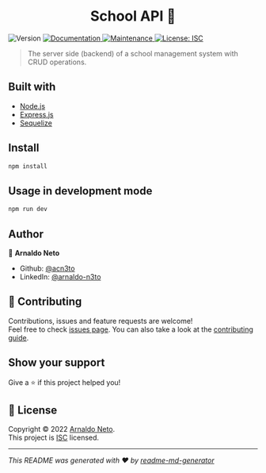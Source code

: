 <h1 align="center">School API 🏫</h1>
<p>
  <img alt="Version" src="https://img.shields.io/badge/version-1.0.0-blue.svg?cacheSeconds=2592000" />
  <a href="https://github.com/acn3to/school-api#readme" target="_blank">
    <img alt="Documentation" src="https://img.shields.io/badge/documentation-yes-brightgreen.svg" />
  </a>
  <a href="https://github.com/acn3to/school-api/graphs/commit-activity" target="_blank">
    <img alt="Maintenance" src="https://img.shields.io/badge/Maintained%3F-yes-green.svg" />
  </a>
  <a href="https://github.com/acn3to/school-api/blob/master/LICENSE" target="_blank">
    <img alt="License: ISC" src="https://img.shields.io/github/license/acn3to/school-api" />
  </a>
</p>

>The server side (backend) of a school management system with CRUD operations.

## Built with

* [Node.js](https://nodejs.org/en/)
* [Express.js](https://expressjs.com/)
* [Sequelize](https://sequelize.org/)

## Install

```sh
npm install
```

## Usage in development mode

```sh
npm run dev
```

## Author

👤 **Arnaldo Neto**

* Github: [@acn3to](https://github.com/acn3to)
* LinkedIn: [@arnaldo-n3to](https://linkedin.com/in/arnaldo-n3to)

## 🤝 Contributing

Contributions, issues and feature requests are welcome!<br />Feel free to check [issues page](https://github.com/acn3to/school-api/issues). You can also take a look at the [contributing guide](https://github.com/acn3to/school-api/blob/master/CONTRIBUTING.md).

## Show your support

Give a ⭐️ if this project helped you!

## 📝 License

Copyright © 2022 [Arnaldo Neto](https://github.com/acn3to).<br />
This project is [ISC](https://github.com/acn3to/school-api/blob/master/LICENSE) licensed.

***
_This README was generated with ❤️ by [readme-md-generator](https://github.com/kefranabg/readme-md-generator)_

